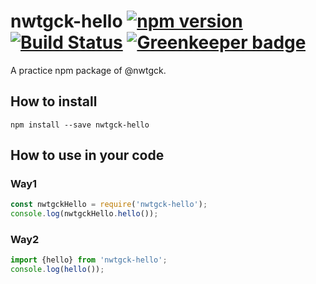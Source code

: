 # nwtgck-hello [![npm version](https://badge.fury.io/js/nwtgck-hello.svg)](https://badge.fury.io/js/nwtgck-hello) [![Build Status](https://travis-ci.org/nwtgck/nwtgck-hello-npm.svg?branch=master)](https://travis-ci.org/nwtgck/nwtgck-hello-npm) [![Greenkeeper badge](https://badges.greenkeeper.io/nwtgck/nwtgck-hello-npm.svg)](https://greenkeeper.io/) 

A practice npm package of @nwtgck.

## How to install

```
npm install --save nwtgck-hello
```

## How to use in your code

### Way1

```js
const nwtgckHello = require('nwtgck-hello');
console.log(nwtgckHello.hello());
```


### Way2

```js
import {hello} from 'nwtgck-hello';
console.log(hello());
```
